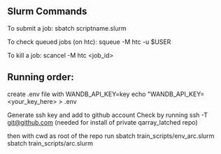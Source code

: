 ## Slurm Commands

To submit a job: sbatch scriptname.slurm


To check queued jobs (on htc): squeue -M htc -u $USER

To kill a job: scancel -M htc <job_id>

## Running order:

create .env file with WANDB_API_KEY=key
echo "WANDB_API_KEY=<your_key_here> > .env

Generate ssh key and add to github account
Check by running ssh -T git@github.com 
(needed for install of private qarray_latched repo)

then with cwd as root of the repo run
sbatch train_scripts/env_arc.slurm
sbatch train_scripts/arc.slurm